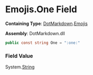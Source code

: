 # Emojis\.One Field

**Containing Type**: [DotMarkdown](../../README.md)\.[Emojis](../README.md)

**Assembly**: DotMarkdown\.dll

```csharp
public const string One = ":one:"
```

### Field Value

System\.[String](https://docs.microsoft.com/en-us/dotnet/api/system.string)